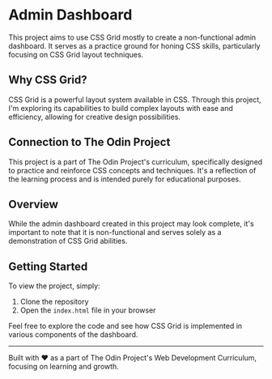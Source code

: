 # Admin Dashboard

This project aims to use CSS Grid mostly to create a non-functional admin dashboard. It serves as a practice ground for honing CSS skills, particularly focusing on CSS Grid layout techniques.

## Why CSS Grid?

CSS Grid is a powerful layout system available in CSS. Through this project, I'm exploring its capabilities to build complex layouts with ease and efficiency, allowing for creative design possibilities.

## Connection to The Odin Project

This project is a part of The Odin Project's curriculum, specifically designed to practice and reinforce CSS concepts and techniques. It's a reflection of the learning process and is intended purely for educational purposes.

## Overview

While the admin dashboard created in this project may look complete, it's important to note that it is non-functional and serves solely as a demonstration of CSS Grid abilities.

## Getting Started

To view the project, simply:

1. Clone the repository
2. Open the `index.html` file in your browser

Feel free to explore the code and see how CSS Grid is implemented in various components of the dashboard.

---

Built with ❤️ as a part of The Odin Project's Web Development Curriculum, focusing on learning and growth.
